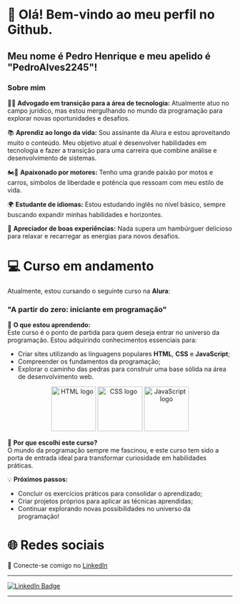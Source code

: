 # 👋 Olá! Bem-vindo ao meu perfil no Github.  
## Meu nome é Pedro Henrique e meu apelido é "PedroAlves2245"!  

### Sobre mim  

👨‍⚖️ **Advogado em transição para a área de tecnologia:** Atualmente atuo no campo jurídico, mas estou mergulhando no mundo da programação para explorar novas oportunidades e desafios.  

📚 **Aprendiz ao longo da vida:** Sou assinante da Alura e estou aproveitando muito o conteúdo. Meu objetivo atual é desenvolver habilidades em tecnologia e fazer a transição para uma carreira que combine análise e desenvolvimento de sistemas.  

🏍️🚗 **Apaixonado por motores:** Tenho uma grande paixão por motos e carros, símbolos de liberdade e potência que ressoam com meu estilo de vida.  

🌍 **Estudante de idiomas:** Estou estudando inglês no nível básico, sempre buscando expandir minhas habilidades e horizontes.  

🍔 **Apreciador de boas experiências:** Nada supera um hambúrguer delicioso para relaxar e recarregar as energias para novos desafios.  

# 💻 Curso em andamento  

Atualmente, estou cursando o seguinte curso na **Alura**:  
### **"A partir do zero: iniciante em programação"**  

🚀 **O que estou aprendendo:**  
Este curso é o ponto de partida para quem deseja entrar no universo da programação. Estou adquirindo conhecimentos essenciais para:  
- Criar sites utilizando as linguagens populares **HTML**, **CSS** e **JavaScript**;  
- Compreender os fundamentos da programação;  
- Explorar o caminho das pedras para construir uma base sólida na área de desenvolvimento web.  

<p align="center">
  <img src="https://upload.wikimedia.org/wikipedia/commons/6/61/HTML5_logo_and_wordmark.svg" alt="HTML logo" width="100" height="100">
  <img src="https://upload.wikimedia.org/wikipedia/commons/d/d5/CSS3_logo_and_wordmark.svg" alt="CSS logo" width="100" height="100">
  <img src="https://upload.wikimedia.org/wikipedia/commons/6/6a/JavaScript-logo.png" alt="JavaScript logo" width="100" height="100">
</p>  

🎯 **Por que escolhi este curso?**  
O mundo da programação sempre me fascinou, e este curso tem sido a porta de entrada ideal para transformar curiosidade em habilidades práticas.  

💡 **Próximos passos:**  
- Concluir os exercícios práticos para consolidar o aprendizado;  
- Criar projetos próprios para aplicar as técnicas aprendidas;  
- Continuar explorando novas possibilidades no universo da programação!  

# 🌐 Redes sociais  

📌 Conecte-se comigo no [LinkedIn]([https://www.linkedin.com/in/seu-perfil-linkedin/](https://www.linkedin.com/in/pedro-henrique-rodrigues-alves/))  

---

<p align="left">
  <a href="https://www.linkedin.com/in/seu-perfil-linkedin/" target="_blank">
    <img src="https://img.shields.io/badge/LinkedIn-0077B5?style=for-the-badge&logo=linkedin&logoColor=white" alt="LinkedIn Badge">
  </a>
</p>

---
